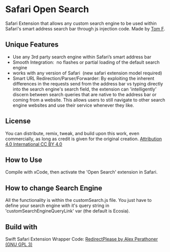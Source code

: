 # Safari Open Search
Safari Extension that allows any custom search engine to be used within Safari's smart address search bar through js injection code.
Made by [Tom F](https://TomFaber.id).

## Unique Features
- Use any 3rd party search engine within Safari’s smart address bar
- Smooth Integration:  no flashes or partial loading of the default search engine
- works with any version of Safari  (new safari extension model required)
- Smart URL Redirection/Parser/Forwarder: By exploiting the inherent differences in the requests send from the address bar vs typing directly into the search engine's search field, the extension can 'intelligently’ discern between search queries that are native to the address bar or coming from a website. This allows users to still navigate to other search engine websites and use their service whenever they like.

## License
You can distribute, remix, tweak, and build upon this work,
even commercially, as long as credit is given for the original creation.
[Attribution 4.0 International CC BY 4.0](https://creativecommons.org/licenses/by/4.0/)

## How to Use
Compile with xCode, then activate the 'Open Search' extension in Safari.

## How to change Search Engine
All the functionality is within the customSearch.js file. You just have to define your search engine with it's query string in 'customSearchEngineQueryLink' var (the default is Ecosia).

## Build with
Swift Safari Extension Wrapper Code:
[RedirectPlease by Alex Perathoner (GNU GPL 3)](https://github.com/AlexPerathoner/RedirectPlease)
